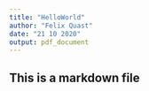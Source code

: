 ```yaml
---
title: "HelloWorld"
author: "Felix Quast"
date: "21 10 2020"
output: pdf_document
---
```




## This is a markdown file 
